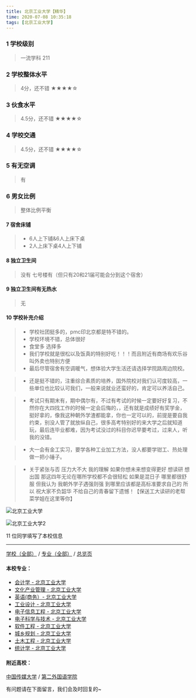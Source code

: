```yaml
---
title: 北京工业大学【精华】
time: 2020-07-08 10:35:18
tags: [北京工业大学]
---
```

### 1 学校级别
> 一流学科 211


### 2 学校整体水平
> 4分，还不错
★★★★☆


### 3 伙食水平
> 4.5分，还不错
★★★★☆


### 4 学校交通
> 4.5分，还不错
★★★★☆


### 5 有无空调
> 有


### 6 男女比例
> 整体比例平衡

#### 7 宿舍床铺
> - 6人上下铺&6人上床下桌
> - 2人上床下桌4人上下铺
 

#### 8 独立卫生间
> 没有
> 七号楼有（但只有20和21届可能会分到这个宿舍）

#### 9 独立卫生间有无热水
> 无


#### 10 学校补充介绍
> - 学校社团挺多的，pmc印北京都是特不错的。
  
> - 学校环境不错，总体很好
  
> - 食堂多 选择多
  
> - 我们学校就是很松以及饭真的特别好吃！！！而且附近有商场有欢乐谷叫外卖也特别方便
  
> - 最后尽管宿舍有空调暖气，想体验大学生活还请选择学院路周边院校。

> - 还是挺不错的，注重综合素质的培养，国外院校对我们认可度较高，一些单位也比较认可我们，一般来说就业还蛮好的，肯定可以养活自己。  

> - 考试只有期末有，期中偶尔有，不过有考试的时候一定要好好复习，不然你在大四找工作的时候一定会后悔的，，还有就是成绩好有奖学金，挺好拿的，像我这种朝外学渣都能拿，你也一定可以的，前提是要自我约束，别没人管了就放纵自己，很多高考特别好的来大学之后就知道玩，最后连毕业都难，因为考试没过的科目你迟早要考过，过来人，听我的没错。

> - 大一会有金工实习，要学各种工业加工方法，没人都要学钳工、热处理做一把小锤子。

> - 关于紧张与否 压力大不大 我的理解 如果你想未来想变得更好 想读研 想出国 那这四年无论在哪所学校都不会很轻松 如果是混日子 哪里都很舒服 但我认为 我朝外学子遇强则强 到哪里应该都是高标准要求自己的 所以 祝大家不负韶华 不给自己的青春留下遗憾！【保送工大读研的老帮菜学姐在这里等你】

![北京工业大学](https://upload-images.jianshu.io/upload_images/6510336-75803d7480ff0d01.jpeg?imageMogr2/auto-orient/strip%7CimageView2/2/w/1240)

![北京工业大学2](https://upload-images.jianshu.io/upload_images/6510336-839fa13ad010a424.jpg?imageMogr2/auto-orient/strip%7CimageView2/2/w/1240)



11 位同学填写了本校信息
***
[学校（全部）](http://www.jianshu.com/p/3efa6bcca419) / [专业（全部）](http://www.jianshu.com/p/2d4c6d3552c2) / [总览页](http://www.jianshu.com/p/445daeb4fa00)
#### 本校专业：
- [会计学 - 北京工业大学](http://www.jianshu.com/p/010c80d0566b)
- [文化产业管理 - 北京工业大学](http://www.jianshu.com/p/45a980a6b8c6)
- [英语(商务）- 北京工业大学](http://www.jianshu.com/p/e24df7ec2a30)
- [工业设计 - 北京工业大学](http://www.jianshu.com/p/9adc32b162f9)
- [电子信息工程 - 北京工业大学](http://www.jianshu.com/p/935f8b4dc83f)
- [电子科学与技术 - 北京工业大学](http://www.jianshu.com/p/349a571c8cbb)
- [软件工程 - 北京工业大学](http://www.jianshu.com/p/fe7eac515ee2) 
- [城乡规划 - 北京工业大学](http://www.jianshu.com/p/608d0f13dc58)
- [土木工程 - 北京工业大学](http://www.jianshu.com/p/897ea4d65bab)
- [统计学 - 北京工业大学](https://www.jianshu.com/p/7d413fc80aa5)

#### 附近高校：
[中国传媒大学](http://www.jianshu.com/p/6a468ef197de) / [第二外国语学院](http://www.jianshu.com/p/3b7af86ea997) 



有问题请在下面留言，我们会及时回复的~
